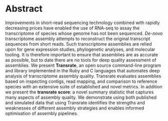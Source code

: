 # Abstract

Improvements in short-read sequencing technology combined with rapidly decreasing prices have enabled the use of RNA-seq to assay the transcriptome of species whose genome has not been sequenced. *De-novo* transcriptome assembly attempts to reconstruct the original transcript sequences from short reads. Such transcriptome assemblies are relied upon for gene expression studies, phylogenetic analyses, and molecular tooling. It is therefore important to ensure that assemblies are as accurate as possible, but to date there are no tools for deep quality assessment of assemblies. We present **Transrate**, an open source command-line program and library implemented in the Ruby and C languages that automates deep analysis of transcriptome assembly quality. Transrate evaluates assemblies based on inspecting contigs, read mapping, and comparison to reference species with an extensive suite of established and novel metrics. In addition we present the **transrate score**: a novel summary statistic that captures many aspects of assembly quality. We demonstrate using both published and simulated data that using Transrate identifies the strengths and weaknesses of different assembly strategies and enables informed optimisation of assembly pipelines.